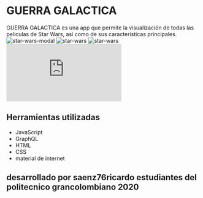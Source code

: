 # GUERRA GALACTICA

GUERRA GALACTICA es una app que permite la visualización de todas las peliculas de Star Wars, así como de sus características principales. 
![star-wars-modal](https://raw.githubusercontent.com/biokah/star-wars-app/master/assets/images/star-wars-modal.png)
![star-wars](https://raw.githubusercontent.com/biokah/star-wars-app/master/assets/images/star-wars.png)
![star-wars](https://cdn.designcrowd.com/blog/2015/December/star-wars-logos/GR_LogosFromStarWars_Banner_828x300.jpg)
![star-wars](https://www.wpclipart.com/dl.php?img=/space/ships/spaceship_cartoons/rocket_in_space_T.png)


## Herramientas utilizadas
- JavaScript
- GraphQL
- HTML
- CSS
- material de internet



## desarrollado por saenz76ricardo estudiantes del politecnico grancolombiano 2020